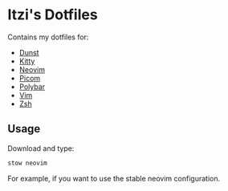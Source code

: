 # Itzi's Dotfiles

Contains my dotfiles for:

- [Dunst](https://dunst-project.org/)
- [Kitty](https://sw.kovidgoyal.net/kitty/)
- [Neovim](https://neovim.io/)
- [Picom](https://wiki.archlinux.org/index.php/Picom)
- [Polybar](https://polybar.github.io/)
- [Vim](https://github.com/vim/vim)
- [Zsh](https://www.zsh.org/)

## Usage

Download and type:

```sh
stow neovim
```

For example, if you want to use the stable neovim configuration.
